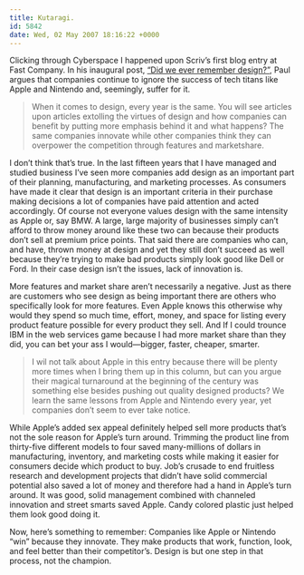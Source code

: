 ```yaml
---
title: Kutaragi.
id: 5842
date: Wed, 02 May 2007 18:16:22 +0000
---
```


Clicking through Cyberspace I happened upon Scriv’s first blog entry at Fast Company. In his inaugural post, [“Did we ever remember design?”](http://blog.fastcompany.com/experts/pscrivens/2007/04/did_we_ever_remember_design.html), Paul argues that companies continue to ignore the success of tech titans like Apple and Nintendo and, seemingly, suffer for it.

> When it comes to design, every year is the same. You will see articles upon articles extolling the virtues of design and how companies can benefit by putting more emphasis behind it and what happens? The same companies innovate while other companies think they can overpower the competition through features and marketshare.

I don’t think that’s true. In the last fifteen years that I have managed and studied business I’ve seen more companies add design as an important part of their planning, manufacturing, and marketing processes. As consumers have made it clear that design is an important criteria in their purchase making decisions a lot of companies have paid attention and acted accordingly. Of course not everyone values design with the same intensity as Apple or, say <span class="caps">BMW</span>. A large, large majority of businesses simply can’t afford to throw money around like these two can because their products don’t sell at premium price points. That said there are companies who can, and have, thrown money at design and yet they still don’t succeed as well because they’re trying to make bad products simply look good like Dell or Ford. In their case design isn’t the issues, lack of innovation is.  

More features and market share aren’t necessarily a negative. Just as there are customers who see design as being important there are others who specifically look for more features. Even Apple knows this otherwise why would they spend so much time, effort, money, and space for listing every product feature possible for every product they sell. And If I could trounce <span class="caps">IBM</span> in the web services game because I had more market share than they did, you can bet your ass I would—bigger, faster, cheaper, smarter.

> I wil not talk about Apple in this entry because there will be plenty more times when I bring them up in this column, but can you argue their magical turnaround at the beginning of the century was something else besides pushing out quality designed products? We learn the same lessons from Apple and Nintendo every year, yet companies don’t seem to ever take notice.

While Apple’s added sex appeal definitely helped sell more products that’s not the sole reason for Apple’s turn around. Trimming the product line from thirty-five different models to four saved many-millions of dollars in manufacturing, inventory, and marketing costs while making it easier for consumers decide which product to buy. Job’s crusade to end fruitless research and development projects that didn’t have solid commercial potential also saved a lot of money and therefore had a hand in Apple’s turn around. It was good, solid management combined with channeled innovation and street smarts saved Apple. Candy colored plastic just helped them look good doing it.  

Now, here’s something to remember: Companies like Apple or Nintendo “win” because they innovate. They make products that work, function, look, and feel better than their competitor’s. Design is but one step in that process, not the champion.





